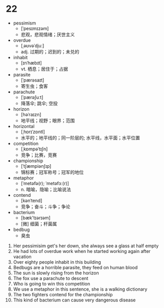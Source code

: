 # 22

- pessimism
  - [ˈpesɪmɪzəm] 
  - 悲观，悲观情绪；厌世主义
- overdue
  - [ˌəʊvəˈdjuː] 
  - adj. 过期的；迟到的；未兑的
- inhabit
  - [ɪnˈhæbɪt] 
  - vt. 栖息；居住于；占据
- parasite
  - [ˈpærəsaɪt] 
  - 寄生虫；食客
- parachute
  - [ˈpærəʃuːt] 
  - 降落伞; 跳伞; 空投
- horizon
  - [həˈraɪzn] 
  - 地平线；视野；眼界；范围
- horizontal
  - [ˌhɒrɪˈzɒntl] 
  - 水平的；地平线的；同一阶层的; 水平线，水平面；水平位置
- competition
  - [ˌkɒmpəˈtɪʃn] 
  - 竞争；比赛，竞赛
- championship
  - [ˈtʃæmpiənʃɪp] 
  - 锦标赛；冠军称号；冠军的地位
- metaphor
  - [ˈmetəfə(r); ˈmetəfɔː(r)] 
  - n. 暗喻，隐喻；比喻说法
- contend
  - [kənˈtend] 
  - 竞争；奋斗；斗争；争论
- bacterium
  - [bæk'tɪərɪəm] 
  - [微] 细菌；杆菌属
- bedbug
  - 臭虫

1. Her pessimisim get's her down, she always see a glass at half empty
2. He had lots of overdue work when he started working again after vacation
3. Over eighty people inhabit in this building
4. Bedbugs are a horrible parasite, they feed on human blood
5. The sun is slowly rising from the horizon 
6. The fox use a parachute to descent
7. Who is going to win this competition
8. We use a metaphor in this sentence, she is a walking dictionary
9. The two fighters contend for the championship
10. This kind of bacterium can cause very dangerous disease
